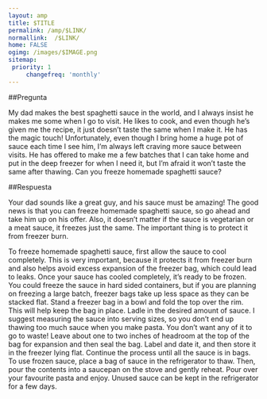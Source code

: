 ```yaml
---
layout: amp
title: $TITLE  
permalink: /amp/$LINK/
normallink:  /$LINK/
home: FALSE
ogimg: /images/$IMAGE.png
sitemap:
 priority: 1
     changefreq: 'monthly'
---
```




##Pregunta

My dad makes the best spaghetti sauce in the world, and I always insist he makes me some when I go to visit. He likes to cook, and even though he’s given me the recipe, it just doesn’t taste the same when I make it. He has the magic touch! Unfortunately, even though I bring home a huge pot of sauce each time I see him, I’m always left craving more sauce between visits. He has offered to make me a few batches that I can take home and put in the deep freezer for when I need it, but I’m afraid it won’t taste the same after thawing. Can you freeze homemade spaghetti sauce?

##Respuesta

 Your dad sounds like a great guy, and his sauce must be amazing! The good news is that you can freeze homemade spaghetti sauce, so go ahead and take him up on his offer. Also, it doesn’t matter if the sauce is vegetarian or a meat sauce, it freezes just the same. The important thing is to protect it from freezer burn.

To freeze homemade spaghetti sauce, first allow the sauce to cool completely. This is very important, because it protects it from freezer burn and also helps avoid excess expansion of the freezer bag, which could lead to leaks. Once your sauce has cooled completely, it’s ready to be frozen. You could freeze the sauce in hard sided containers, but if you are planning on freezing a large batch, freezer bags take up less space as they can be stacked flat. 
Stand a freezer bag in a bowl and fold the top over the rim. This will help keep the bag in place. Ladle in the desired amount of sauce. I suggest measuring the sauce into serving sizes, so you don’t end up thawing too much sauce when you make pasta. You don’t want any of it to go to waste! Leave about one to two inches of headroom at the top of the bag for expansion and then seal the bag. Label and date it, and then store it in the freezer lying flat. Continue the process until all the sauce is in bags. 
To use frozen sauce, place a bag of sauce in the refrigerator to thaw. Then, pour the contents into a saucepan on the stove and gently reheat. Pour over your favourite pasta and enjoy. Unused sauce can be kept in the refrigerator for a few days. 
